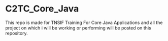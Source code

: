 # C2TC_Core_Java
This repo is made for TNSIF Training For Core Java Applications and all the project on which i will be working or performing will be posted on this repository.
